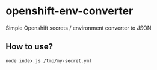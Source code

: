 # openshift-env-converter
Simple Openshift secrets / environment converter to JSON

## How to use?
```shell
node index.js /tmp/my-secret.yml
```
